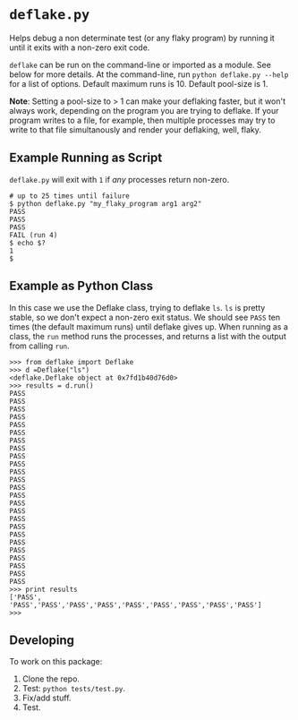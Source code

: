 # `deflake.py`

Helps debug a non determinate test (or any flaky program) by running it until it exits with a non-zero exit code.

`deflake` can be run on the command-line or imported as a module. See below for more details.
At the command-line, run `python deflake.py --help` for a list of options. Default maximum runs is
10. Default pool-size is 1. 

**Note**: Setting a pool-size to > 1 can make your deflaking faster,
but it won't always work, depending on the program you are trying to deflake. If your program
writes to a file, for example, then multiple processes may try to write to that file simultanously and
render your deflaking, well, flaky. 


## Example Running as Script
`deflake.py` will exit with `1` if *any* processes return  non-zero.

```
# up to 25 times until failure
$ python deflake.py "my_flaky_program arg1 arg2"
PASS
PASS
PASS
FAIL (run 4)
$ echo $?
1
$
```

## Example as Python Class
In this case we use the Deflake class, trying to deflake `ls`. `ls`
is pretty stable, so we don't expect a non-zero exit status.
We should see `PASS` ten times (the default maximum runs) until deflake gives up.
When running as a class, the `run` method runs the processes, and returns a list
with the output from calling `run`.

```
>>> from deflake import Deflake
>>> d =Deflake("ls")
<deflake.Deflake object at 0x7fd1b40d76d0>
>>> results = d.run()
PASS
PASS
PASS
PASS
PASS
PASS
PASS
PASS
PASS
PASS
PASS
PASS
PASS
PASS
PASS
PASS
PASS
PASS
PASS
PASS
PASS
PASS
PASS
PASS
PASS
>>> print results
['PASS', 'PASS','PASS','PASS','PASS','PASS','PASS','PASS','PASS','PASS']
>>>
```

## Developing
To work on this package:

1. Clone the repo.
1. Test: `python tests/test.py`.
1. Fix/add stuff.
1. Test.
